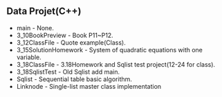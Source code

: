 ## Data Projet(C++)

* main - None.
* 3_10BookPreview - Book P11~P12.
* 3_12ClassFile - Quote example(Class).
* 3_15SolutionHomework - System of quadratic equations with one variable.
* 3_18ClassFile - 3.18Homework and Sqlist test project(12-24 for class).
* 3_18SqlistTest - Old Sqlist add main.
* Sqlist - Sequential table basic algorithm.
* Linknode - Single-list master class implementation
